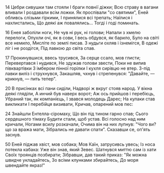 
14 Цебри сивушки там стояли
І браги повнії діжки;
Всю страву в вагани вливали
І роздавали всім ложки.
Як проспівали "со святими",
Еней обливсь слізьми гіркими,
І принялися всі трепать;
Наїлися і нахлистались,
Що деякі аж повалялись...
Тогді і годі поминать.

16 Енея заболіли ноги,
Не чув ні рук, ні голови;
Напали з хмелю перелоги,
Опухли очі, як в сови,
І весь обдувся, як барило,
Було на світі все немило,
Мисліте по землі писав.
З нудьги охляв і ізнемігся,
В одежі ліг і не роздігся,
Під лавкою до світа спав.

17 Прокинувшися, ввесь трусився,
За серце ссало, мов глисти;
Перевертався і нудився,
Не здужав голови звести,
Поки не випив півквартівки
З імбером пінної горілки
І кухля сирівцю не втер.
З-під лавки виліз і струхнувся,
Закашляв, чхнув і стрепенувся:
"Давайте, — крикнув, — пить тепер".

20 В присінках всі пани сиділи,
Надворі ж вкруг стояв народ.
У вікна деякі гляділи,
А инчий був наверх ворот;
Аж ось прийшов і перебієць,
Убраний так, як компанієць,
І звався молодець Дарес;
На кулаки став викликати
І перебійця визивати,
Кричав, опарений мов пес:

24 Знайшли Ентелла-сіромаху,
Що він під тином гарно спав;
Сього сердешного тімаху
Будити стали, щоб устав.
Всі голосно над ним кричали,
Ногами всилу розкачали,
Очима він на них лупнув:
"Чого ви? що за вража мати,
Зібрались не давати спати".
Сказавши се, оп'ять заснув.

50 Еней піджав хвіст, мов собака;
Мов Каїн, затрусивсь увесь;
Із носа потекла кабака:
Уже він знав, який Зевес.
Шатнувся миттю сам із хати
Своїх троянців позбирати;
Зібравши, дав такий приказ:
"Як можна швидче укладайтесь,
Зо всіми клунками збирайтесь,
До моря швендайте якраз!"

